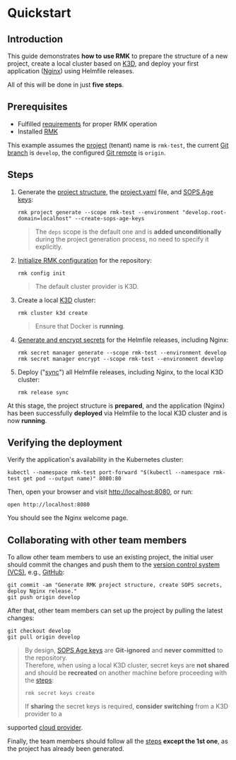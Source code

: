 # Quickstart

## Introduction

This guide demonstrates **how to use RMK** to prepare the structure of a new project, create a local cluster based on
[K3D](configuration/configuration-management/init-k3d-provider.md),
and deploy your first application ([Nginx](https://nginx.org/)) using Helmfile releases.

All of this will be done in just **five steps**.

## Prerequisites

- Fulfilled [requirements](index.md#requirements) for proper RMK operation
- Installed [RMK](index.md#installation)

This example assumes the [project](configuration/project-management/requirement-for-project-repository.md) (tenant) name
is `rmk-test`, the
current [Git branch](https://docs.github.com/en/pull-requests/collaborating-with-pull-requests/proposing-changes-to-your-work-with-pull-requests/about-branches)
is `develop`, the
configured [Git remote](https://docs.github.com/en/get-started/getting-started-with-git/managing-remote-repositories)
is `origin`.

## Steps

1. Generate
   the [project structure](configuration/project-management/requirement-for-project-repository.md#expected-repository-structure),
   the [project.yaml](configuration/project-management/preparation-of-project-repository.md#projectyaml) file, and [SOPS
   Age keys](configuration/secrets-management/secrets-management.md#secret-keys):

   ```shell
   rmk project generate --scope rmk-test --environment "develop.root-domain=localhost" --create-sops-age-keys
   ```

   > The `deps` scope is the default one and is **added unconditionally** during the project generation process, no need
   to specify it explicitly.

2. [Initialize RMK configuration](configuration/configuration-management/configuration-management.md#initialization-of-rmk-configuration)
   for the repository:

   ```shell
   rmk config init
   ```

   > The default cluster provider is K3D.

3. Create a local [K3D](configuration/configuration-management/init-k3d-provider.md) cluster:

   ```shell
   rmk cluster k3d create
   ```

   > Ensure that Docker is **running**.

4. [Generate and encrypt secrets](configuration/secrets-management/secrets-management.md#batch-secrets-management) for
   the Helmfile releases, including Nginx:

   ```shell
   rmk secret manager generate --scope rmk-test --environment develop
   rmk secret manager encrypt --scope rmk-test --environment develop
   ```

5. Deploy ("[sync](configuration/release-management/release-management.md#synchronization-of-all-releases)") all
   Helmfile releases, including Nginx, to the local K3D cluster:

   ```shell
   rmk release sync
   ```

At this stage, the project structure is **prepared**, and the application (Nginx) has been successfully **deployed** via
Helmfile to the local K3D cluster and is now **running**.

## Verifying the deployment

Verify the application's availability in the Kubernetes cluster:

```shell
kubectl --namespace rmk-test port-forward "$(kubectl --namespace rmk-test get pod --output name)" 8080:80
```

Then, open your browser and visit [http://localhost:8080](http://localhost:8080), or run:

```shell
open http://localhost:8080
```

You should see the Nginx welcome page.

## Collaborating with other team members

To allow other team members to use an existing project, the initial user should commit the changes and push them to
the [version control system (VCS)](https://github.com/resources/articles/software-development/what-is-version-control),
e.g., [GitHub](https://github.com):

```shell
git commit -am "Generate RMK project structure, create SOPS secrets, deploy Nginx release."
git push origin develop
```

After that, other team members can set up the project by pulling the latest changes:

```shell
git checkout develop
git pull origin develop
```

> By design, [SOPS Age keys](configuration/secrets-management/secrets-management.md#secret-keys) are **Git-ignored** and
> **never committed** to the repository.  
> Therefore, when using a local K3D cluster, secret keys are **not shared** and should be **recreated** on another
> machine before proceeding with the [steps](#steps):
>
> ```shell
> rmk secret keys create
> ```
>
> If **sharing** the secret keys is required, **consider switching** from a K3D provider to a
>
supported [cloud provider](configuration/configuration-management/configuration-management.md#initialization-of-rmk-configuration-for-different-cluster-providers).

Finally, the team members should follow all the [steps](#steps) **except the 1st one**, as the project has already been
generated.
